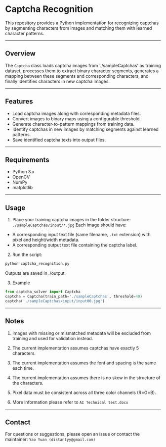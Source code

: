 # Captcha Recognition

This repository provides a Python implementation for recognizing captchas by segmenting characters from images and matching them with learned character patterns.

---

## Overview

The `Captcha` class loads captcha images from './sampleCaptchas' as training dataset, processes them to extract binary character segments, generates a mapping between these segments and corresponding characters, and finally identifies characters in new captcha images.

---

## Features

- Load captcha images along with corresponding metadata files.
- Convert images to binary maps using a configurable threshold.
- Generate character-to-pattern mappings from training data.
- Identify captchas in new images by matching segments against learned patterns.
- Save identified captcha texts into output files.

---

## Requirements

- Python 3.x
- OpenCV
- NumPy
- matplotlib

---

## Usage

1. Place your training captcha images in the folder structure:
` ./sampleCaptchas/input/*.jpg `
Each image should have:
- A corresponding input text file (same filename, `.txt` extension) with pixel and height/width metadata.
- A corresponding output text file containing the captcha label.

2. Run the script:
```bash
python captcha_recognition.py
```
Outputs are saved in ./output.

3. Example
```python
from captcha_solver import Captcha
captcha = Captcha(train_path='./sampleCaptchas', threshold=40)
captcha('./sampleCaptchas/input/input00.jpg')
```

---

## Notes
1. Images with missing or mismatched metadata will be excluded from training and used for validation instead.

2. The current implementation assumes captchas have exactly 5 characters.

3. The current implementation assumes the font and spacing is the same each time.

4. The current implementation assumes there is no skew in the structure of the characters.

5. Pixel data must be consistent across all three color channels (R=G=B).

6. More information please refer to `AI Technical test.docx`

---

## Contact
For questions or suggestions, please open an issue or contact the maintainer:
`Yao Yuan (distantyy@gmail.com)`
